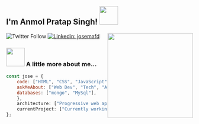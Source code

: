 <h2> I'm Anmol Pratap Singh! <img src="https://giphy.com/embed/8Ps9NIsFFmo5esFuWx" width="50"></h2>
<img align='right' src="https://giphy.com/embed/B6wdZEDP2TXRkA83o5" width="230">

![Twitter Follow](https://img.shields.io/twitter/follow/josejtax?label=Follow)
[![Linkedin: josemafd](https://img.shields.io/badge/-anmol-blue?style=flat-square&logo=Linkedin&logoColor=white&link=https://www.linkedin.com/in/josemafd/)](https://www.linkedin.com/in/josemafd/)

### <img src="https://media.giphy.com/media/VgCDAzcKvsR6OM0uWg/giphy.gif" width="50"> A little more about me...  

```javascript
const jose = {
    code: ["HTML", "CSS", "JavaScript", "PHP", "MySQL"],
    askMeAbout: ["Web Dev", "Tech", "App Dev, "SisAdmin"],
    databases: ["mongo", "MySql"],
    },
    architecture: ["Progressive web applications", "Single page applications"],
    currentProject: ["Currently working for Increnta and my personal project codehouse.es"]
};
```
